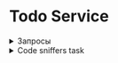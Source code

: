 # Todo Service

<details>
  
<details>
  <summary>Запрос на регистрацию</summary>

  ![Авторизация](https://github.com/ykropchik/todo_service/blob/main/imgs/registration.png)
    
</details>

<details>
  <summary>Запрос на авторизацию</summary>

  ![Авторизация](https://github.com/ykropchik/todo_service/blob/main/imgs/auth.png)
    
</details>
  <summary>Запросы</summary>

<details>
  <summary>Запрос списка todo</summary>

  ![Авторизация](https://github.com/ykropchik/todo_service/blob/main/imgs/getTodoList.png)
  
</details>

<details>
  <summary>Запрос на добавление todo</summary>

  ![Авторизация](https://github.com/ykropchik/todo_service/blob/main/imgs/createTodoItem.png)
    
</details>

<details>
   <summary>Запрос на изменение todo</summary>

  ![Авторизация](https://github.com/ykropchik/todo_service/blob/main/imgs/itemUpdate.png)
    
</details>

<details>
   <summary>Запрос на удаление todo</summary>

  ![Авторизация](https://github.com/ykropchik/todo_service/blob/main/imgs/itemRemove.png)
    
</details>

<details>
  <summary>Запрос на добавление файла</summary>

  ![Авторизация](https://github.com/ykropchik/todo_service/blob/main/imgs/uploadFile.png)
    
</details>

<details>
   <summary>Запрос на получение файла</summary>

  ![Авторизация](https://github.com/ykropchik/todo_service/blob/main/imgs/getFile.png)
    
</details>

<details>
   <summary>Запрос на удаление файла</summary>

  ![Авторизация](https://github.com/ykropchik/todo_service/blob/main/imgs/removeFile.png)
    
</details>

<details>
   <summary>Запрос на получения списка файлов</summary>

  ![Авторизация](https://github.com/ykropchik/todo_service/blob/main/imgs/getFilesList.png)
    
</details>
  
</details>

<details>
  <summary>Code sniffers task</summary>
  
  <details>
   <summary>До исправлений</summary>

    ![PHPSTAN-before](https://github.com/ykropchik/todo_service/blob/main/imgs/phpstan-before.png)
    ![PHPCS-before-part1](https://github.com/ykropchik/todo_service/blob/main/imgs/phpcs-before-part1.png)
    ![PHPCS-before-part2](https://github.com/ykropchik/todo_service/blob/main/imgs/phpcs-before-part2.png)
    ![PHPCS-before-part3](https://github.com/ykropchik/todo_service/blob/main/imgs/phpcs-before-part3.png)
    ![PHPCS-before-part4](https://github.com/ykropchik/todo_service/blob/main/imgs/phpcs-before-part4.png)
    
  </details>
  
  <details>
   <summary>Исправления</summary>

    ![PHPCBF-use](https://github.com/ykropchik/todo_service/blob/main/imgs/phpcbf-use.png)
    ![NICE_FIXES](https://github.com/ykropchik/todo_service/blob/main/imgs/trash fixer blyat aga.png)
    
  </details>
  
  <details>
    <summary>После исправлений</summary>

    ![PHPCS-after](https://github.com/ykropchik/todo_service/blob/main/imgs/phpcs-after-allfixes.png)
    
  </details>
  
  
</details>
